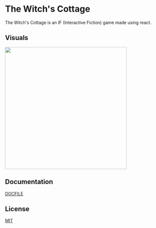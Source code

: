 # The Witch's Cottage

The Witch's Cottage is an IF (Interactive Fiction) game made using react.

## Visuals

<img
     width=400
     src="https://user-images.githubusercontent.com/11726211/166427958-1f149110-44e7-4c33-b4fa-71edc858becb.png"
/>

## Documentation

[DOCFILE](https://docs.google.com/document/d/1af93IizGhYWsknEpbRpUQuAYGFFlrXs867oKq3febEU/edit?usp=sharing)

## License
[MIT](https://choosealicense.com/licenses/mit/)
